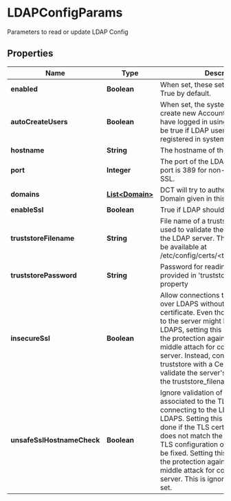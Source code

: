 

# LDAPConfigParams

Parameters to read or update LDAP Config

## Properties

Name | Type | Description | Notes
------------ | ------------- | ------------- | -------------
**enabled** | **Boolean** | When set, these settings are enabled. True by default. |  [optional]
**autoCreateUsers** | **Boolean** | When set, the system will automatically create new Accounts for those who have logged in using LDAP. This must be true if LDAP user is not already registered in system. True by default. |  [optional]
**hostname** | **String** | The hostname of the LDAP server. |  [optional]
**port** | **Integer** | The port of the LDAP server. Default port is 389 for non-SSL and 636 for SSL. |  [optional]
**domains** | [**List&lt;Domain&gt;**](Domain.md) | DCT will try to authenticate using each Domain given in this list. |  [optional]
**enableSsl** | **Boolean** | True if LDAP should be used over SSL. |  [optional]
**truststoreFilename** | **String** | File name of a truststore which can be used to validate the TLS certificate of the LDAP server. The truststore must be available at /etc/config/certs/&lt;truststore_filename&gt; |  [optional]
**truststorePassword** | **String** | Password for reading trustStore file provided in &#39;truststore_filename&#39; property |  [optional]
**insecureSsl** | **Boolean** | Allow connections to the LDAP server over LDAPS without validating the TLS certificate. Even though the connection to the server might be performed over LDAPS, setting this property eliminates the protection against a man-in-the-middle attach for connections to this server. Instead, consider creating a truststore with a Certificate Authority to validate the server&#39;s certificate, and set the truststore_filename property.  |  [optional]
**unsafeSslHostnameCheck** | **Boolean** | Ignore validation of the name associated to the TLS certificate when connecting to the LDAP server over LDAPS. Setting this value must only be done if the TLS certificate of the server does not match the hostname, and the TLS configuration of the server cannot be fixed. Setting this property reduces the protection against a man-in-the-middle attack for connections to this server. This is ignored if insecure_ssl is set.  |  [optional]



